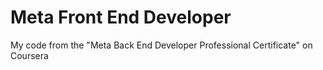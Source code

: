 # Meta Front End Developer

My code from the "Meta Back End Developer Professional Certificate" on Coursera
